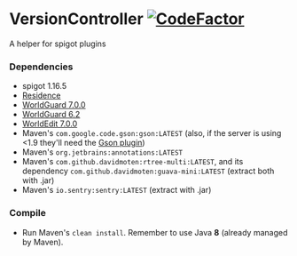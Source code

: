 # VersionController [![CodeFactor](https://www.codefactor.io/repository/github/rogermiranda1000/spigot-versioncontroller/badge)](https://www.codefactor.io/repository/github/rogermiranda1000/spigot-versioncontroller)
A helper for spigot plugins

### Dependencies
- spigot 1.16.5
- [Residence](https://zrips.net/Residence/)
- [WorldGuard 7.0.0](https://dev.bukkit.org/projects/worldguard/files/2723606)
- [WorldGuard 6.2](https://dev.bukkit.org/projects/worldguard/files/956770)
- [WorldEdit 7.0.0](https://dev.bukkit.org/projects/worldedit/files/2723275)
- Maven's `com.google.code.gson:gson:LATEST` (also, if the server is using <1.9 they'll need the [Gson plugin](https://www.spigotmc.org/resources/gson-for-1-8-3-or-older.30852/))
- Maven's `org.jetbrains:annotations:LATEST`
- Maven's `com.github.davidmoten:rtree-multi:LATEST`, and its dependency `com.github.davidmoten:guava-mini:LATEST` (extract both with .jar)
- Maven's `io.sentry:sentry:LATEST` (extract with .jar)

### Compile
- Run Maven's `clean install`. Remember to use Java **8** (already managed by Maven).
